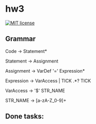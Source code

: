 # hw3

[![MIT license](https://img.shields.io/badge/license-MIT-blue.svg)](https://github.com//fp-homework/blob/master/hw3/LICENSE)
## Grammar
Code      -> Statement*

Statement -> Assignment

Assignment -> VarDef '=' Expression*

Expression -> VarAccess | TICK .*? TICK

VarAccess -> '$' STR_NAME

STR_NAME -> [a-zA-Z_0-9]+
## Done tasks:
